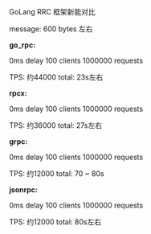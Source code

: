GoLang RRC 框架新能对比

message: 600 bytes 左右

**go_rpc:**

0ms delay   100 clients  1000000 requests

TPS: 约44000
total: 23s左右


**rpcx:**

0ms delay   100 clients  1000000 requests

TPS: 约36000
total: 27s左右


**grpc:**

0ms delay   100 clients  1000000 requests

TPS: 约12000
total: 70 ~ 80s


**jsonrpc:**

0ms delay   100 clients  1000000 requests

TPS: 约12000
total: 80s左右